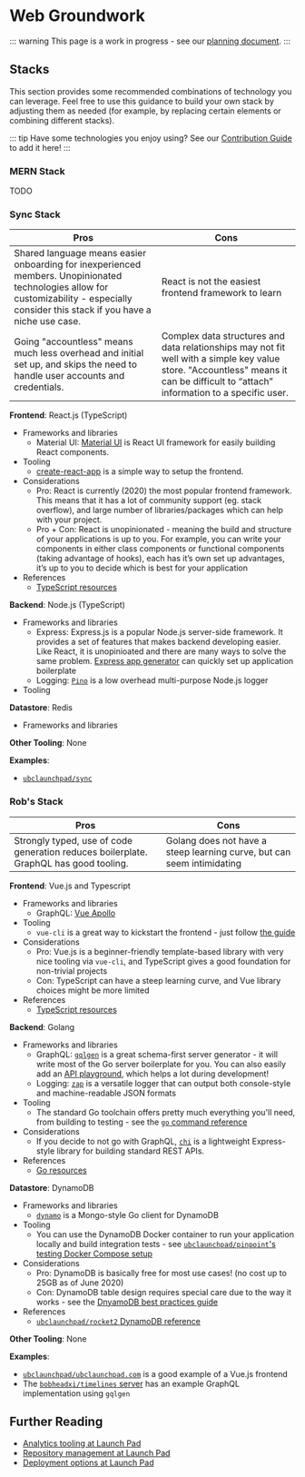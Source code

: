 # Web Groundwork

::: warning
This page is a work in progress - see our [planning document](https://docs.google.com/document/d/1ZyX8MtEF7v_ka6EvxtyrTnYZv_0YCwVAyygOQmzARYY/edit#).
:::

## Stacks

This section provides some recommended combinations of technology you can leverage. Feel free to use this guidance to build your own stack by adjusting them as needed (for example, by replacing certain elements or combining different stacks).

::: tip
Have some technologies you enjoy using? See our [Contribution Guide](/CONTRIBUTING.md) to add it here!
:::

<!--- Stack Template - use this to create a new stack section!

### My Stack

| Pros | Cons |
|------|------|
| TODO | TODO |

**Frontend**: TODO

- Frameworks and libraries
- Tooling
- Considerations
- References

**Backend**: TODO

- Frameworks and libraries
- Tooling
- Considerations
- References

**Datastore**: TODO

- Frameworks and libraries
- Tooling
- Considerations
- References

**Other Tooling**: TODO

**Examples**: TODO

--->

### MERN Stack

TODO

### Sync Stack

| Pros | Cons |
|------|------|
| Shared language means easier onboarding for inexperienced members. Unopinionated technologies allow for customizability - especially consider this stack if you have a niche use case. | React is not the easiest frontend framework to learn |
 Going "accountless" means much less overhead and initial set up, and skips the need to handle user accounts and credentials. | Complex data structures and data relationships may not fit well with a simple key value store. "Accountless" means it can be difficult to “attach” information to a specific user. |

**Frontend**: React.js (TypeScript)

- Frameworks and libraries
  - Material UI: [Material UI](https://material-ui.com/) is React UI framework for easily building React components.
- Tooling
  - [create-react-app](https://reactjs.org/docs/create-a-new-react-app.html) is a simple way to setup the frontend.
- Considerations
  - Pro: React is currently (2020) the most popular frontend framework. This means that it has a lot of community support (eg. stack overflow), and large number of libraries/packages which can help with your project.
  - Pro + Con: React is unopinionated - meaning the build and structure of your applications is up to you. For example, you can write your components in either class components or functional components (taking advantage of hooks), each has it’s own set up advantages, it’s up to you to decide which is best for your application
- References
  - [TypeScript resources](/resources/languages.md#typescript)

**Backend**: Node.js (TypeScript)
- Frameworks and libraries
  - Express: Express.js is a popular Node.js server-side framework. It provides a set of features that makes backend developing easier. Like React, it is unopinioated and there are many ways to solve the same problem. [Express app generator](https://expressjs.com/en/starter/generator.html) can quickly set up application boilerplate
  - Logging: [`Pino`](https://github.com/pinojs/pino) is a low overhead multi-purpose Node.js logger
- Tooling

**Datastore**: Redis

- Frameworks and libraries

**Other Tooling**: None

**Examples**:

- [`ubclaunchpad/sync`](https://github.com/ubclaunchpad/sync)

### Rob's Stack

| Pros | Cons |
|------|------|
| Strongly typed, use of code generation reduces boilerplate. GraphQL has good tooling. | Golang does not have a steep learning curve, but can seem intimidating |

**Frontend**: Vue.js and Typescript

- Frameworks and libraries
  - GraphQL: [Vue Apollo](https://apollo.vuejs.org/)
- Tooling
  - `vue-cli` is a great way to kickstart the frontend - just follow [the guide](https://vuejs.org/v2/guide/typescript.html#Project-Creation)
- Considerations
  - Pro: Vue.js is a beginner-friendly template-based library with very nice tooling via `vue-cli`, and TypeScript gives a good foundation for non-trivial projects
  - Con: TypeScript can have a steep learning curve, and Vue library choices might be more limited
- References
  - [TypeScript resources](/resources/languages.md#typescript)

**Backend**: Golang

- Frameworks and libraries
  - GraphQL: [`gqlgen`](https://github.com/99designs/gqlgen) is a great schema-first server generator - it will write most of the Go server boilerplate for you. You can also easily add an [API playground](https://pkg.go.dev/github.com/99designs/gqlgen@v0.11.3/graphql/playground?tab=doc), which helps a lot during development!
  - Logging: [`zap`](https://github.com/uber-go/zap) is a versatile logger that can output both console-style and machine-readable JSON formats
- Tooling
  - The standard Go toolchain offers pretty much everything you'll need, from building to testing - see the [`go` command reference](https://golang.org/cmd/go/)
- Considerations
  - If you decide to not go with GraphQL, [`chi`](https://github.com/go-chi/chi) is a lightweight Express-style library for building standard REST APIs.
- References
  - [Go resources](/resources/languages.md#go)

**Datastore**: DynamoDB

- Frameworks and libraries
  - [`dynamo`](https://github.com/guregu/dynamo) is a Mongo-style Go client for DynamoDB
- Tooling
  - You can use the DynamoDB Docker container to run your application locally and build integration tests - see [`ubclaunchpad/pinpoint`'s testing Docker Compose setup](https://sourcegraph.com/github.com/ubclaunchpad/pinpoint/-/blob/dev/testenv.yml)
- Considerations
  - Pro: DynamoDB is basically free for most use cases! (no cost up to 25GB as of June 2020)
  - Con: DynamoDB table design requires special care due to the way it works - see the [DnyamoDB best practices guide](https://docs.aws.amazon.com/amazondynamodb/latest/developerguide/best-practices.html)
- References
  - [`ubclaunchpad/rocket2` DynamoDB reference](https://rocket2.readthedocs.io/en/latest/docs/Database.html)

**Other Tooling**: None

**Examples**:

- [`ubclaunchpad/ubclaunchpad.com`](https://github.com/ubclaunchpad/ubclaunchpad.com) is a good example of a Vue.js frontend
- The [`bobheadxi/timelines` server](https://sourcegraph.com/github.com/bobheadxi/timelines@master/-/tree/server) has an example GraphQL implementation using `gqlgen`

## Further Reading

- [Analytics tooling at Launch Pad](/handbook/tools/analytics.md)
- [Repository management at Launch Pad](/handbook/project-management/repositories.md)
- [Deployment options at Launch Pad](/handbook/tools/deployment.md)
